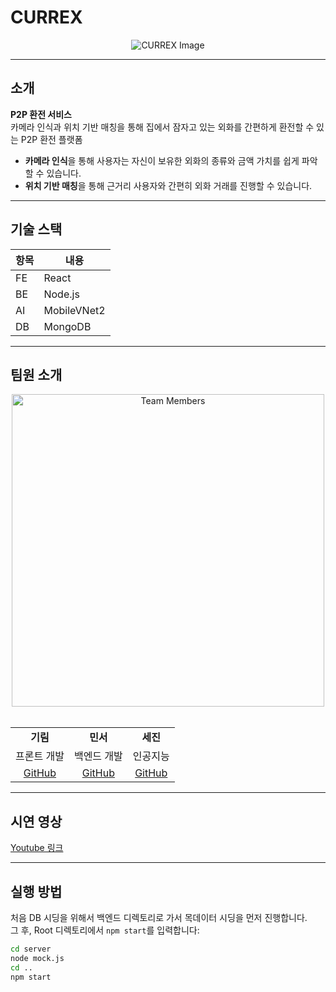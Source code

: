 # **CURREX**

<div align="center">
  <img src="https://github.com/user-attachments/assets/14331092-6751-4c99-b823-ef9868c7c964" alt="CURREX Image" />
</div>

---

## **소개**
**P2P 환전 서비스**  
카메라 인식과 위치 기반 매칭을 통해 집에서 잠자고 있는 외화를 간편하게 환전할 수 있는 P2P 환전 플랫폼

- **카메라 인식**을 통해 사용자는 자신이 보유한 외화의 종류와 금액 가치를 쉽게 파악할 수 있습니다.
- **위치 기반 매칭**을 통해 근거리 사용자와 간편히 외화 거래를 진행할 수 있습니다.

---

## **기술 스택**
| 항목 | 내용         |
|------|--------------|
| FE   | React        |
| BE   | Node.js      |
| AI   | MobileVNet2  |
| DB   | MongoDB      |

---

## **팀원 소개**

<div align="center">
  <img src="https://files.oaiusercontent.com/file-AC9BZncNvTavtAUfi3hWWU?se=2024-12-02T04%3A30%3A34Z&sp=r&sv=2024-08-04&sr=b&rscc=max-age%3D299%2C%20immutable%2C%20private&rscd=attachment%3B%20filename%3Dimage.png&sig=PKcqGa0wvfTxnTu27fRbW77S8WKkLZu7BTaiwDZRpsU%3D" alt="Team Members" width="500" />
  <br/><br/>
  <table>
    <tr align="center">
      <td><strong>기림</strong></td>
      <td><strong>민서</strong></td>
      <td><strong>세진</strong></td>
    </tr>
    <tr align="center">
      <td>프론트 개발</td>
      <td>백엔드 개발</td>
      <td>인공지능</td>
    </tr>
    <tr align="center">
      <td><a href="https://github.com/gilmeee">GitHub</a></td>
      <td><a href="https://github.com/m2nsp">GitHub</a></td>
      <td><a href="https://github.com/sejin-coding">GitHub</a></td>
    </tr>
  </table>
</div>

---

## **시연 영상**
[Youtube 링크](https://www.youtube.com/watch?v=1ZfQZUO1MUQ)

---

## **실행 방법**
처음 DB 시딩을 위해서 백엔드 디렉토리로 가서 목데이터 시딩을 먼저 진행합니다.  
그 후, Root 디렉토리에서 `npm start`를 입력합니다:

```bash
cd server
node mock.js
cd ..
npm start
